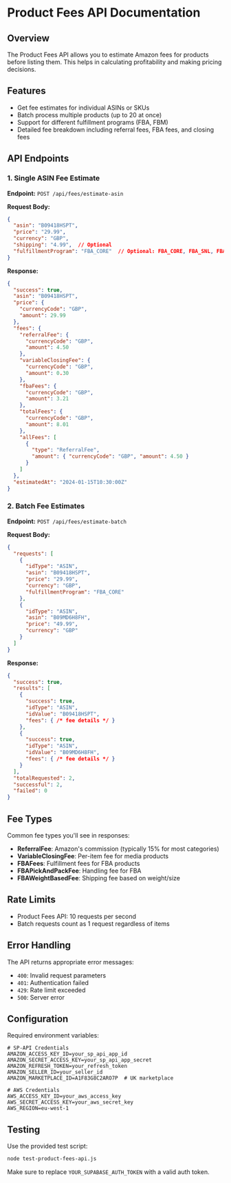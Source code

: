 # Product Fees API Documentation

## Overview
The Product Fees API allows you to estimate Amazon fees for products before listing them. This helps in calculating profitability and making pricing decisions.

## Features
- Get fee estimates for individual ASINs or SKUs
- Batch process multiple products (up to 20 at once)
- Support for different fulfillment programs (FBA, FBM)
- Detailed fee breakdown including referral fees, FBA fees, and closing fees

## API Endpoints

### 1. Single ASIN Fee Estimate
**Endpoint:** `POST /api/fees/estimate-asin`

**Request Body:**
```json
{
  "asin": "B09418HSPT",
  "price": "29.99",
  "currency": "GBP",
  "shipping": "4.99",  // Optional
  "fulfillmentProgram": "FBA_CORE"  // Optional: FBA_CORE, FBA_SNL, FBA_EFN
}
```

**Response:**
```json
{
  "success": true,
  "asin": "B09418HSPT",
  "price": {
    "currencyCode": "GBP",
    "amount": 29.99
  },
  "fees": {
    "referralFee": {
      "currencyCode": "GBP",
      "amount": 4.50
    },
    "variableClosingFee": {
      "currencyCode": "GBP",
      "amount": 0.30
    },
    "fbaFees": {
      "currencyCode": "GBP",
      "amount": 3.21
    },
    "totalFees": {
      "currencyCode": "GBP",
      "amount": 8.01
    },
    "allFees": [
      {
        "type": "ReferralFee",
        "amount": { "currencyCode": "GBP", "amount": 4.50 }
      }
    ]
  },
  "estimatedAt": "2024-01-15T10:30:00Z"
}
```

### 2. Batch Fee Estimates
**Endpoint:** `POST /api/fees/estimate-batch`

**Request Body:**
```json
{
  "requests": [
    {
      "idType": "ASIN",
      "asin": "B09418HSPT",
      "price": "29.99",
      "currency": "GBP",
      "fulfillmentProgram": "FBA_CORE"
    },
    {
      "idType": "ASIN",
      "asin": "B09MD6H8FH",
      "price": "49.99",
      "currency": "GBP"
    }
  ]
}
```

**Response:**
```json
{
  "success": true,
  "results": [
    {
      "success": true,
      "idType": "ASIN",
      "idValue": "B09418HSPT",
      "fees": { /* fee details */ }
    },
    {
      "success": true,
      "idType": "ASIN",
      "idValue": "B09MD6H8FH",
      "fees": { /* fee details */ }
    }
  ],
  "totalRequested": 2,
  "successful": 2,
  "failed": 0
}
```

## Fee Types
Common fee types you'll see in responses:
- **ReferralFee**: Amazon's commission (typically 15% for most categories)
- **VariableClosingFee**: Per-item fee for media products
- **FBAFees**: Fulfillment fees for FBA products
- **FBAPickAndPackFee**: Handling fee for FBA
- **FBAWeightBasedFee**: Shipping fee based on weight/size

## Rate Limits
- Product Fees API: 10 requests per second
- Batch requests count as 1 request regardless of items

## Error Handling
The API returns appropriate error messages:
- `400`: Invalid request parameters
- `401`: Authentication failed
- `429`: Rate limit exceeded
- `500`: Server error

## Configuration
Required environment variables:
```env
# SP-API Credentials
AMAZON_ACCESS_KEY_ID=your_sp_api_app_id
AMAZON_SECRET_ACCESS_KEY=your_sp_api_app_secret
AMAZON_REFRESH_TOKEN=your_refresh_token
AMAZON_SELLER_ID=your_seller_id
AMAZON_MARKETPLACE_ID=A1F83G8C2ARO7P  # UK marketplace

# AWS Credentials
AWS_ACCESS_KEY_ID=your_aws_access_key
AWS_SECRET_ACCESS_KEY=your_aws_secret_key
AWS_REGION=eu-west-1
```

## Testing
Use the provided test script:
```bash
node test-product-fees-api.js
```

Make sure to replace `YOUR_SUPABASE_AUTH_TOKEN` with a valid auth token.